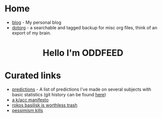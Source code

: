 # Home
- [blog](https://oddfeed.github.io/blog/) - My personal blog
- [dotorg](https://oddfeed.github.io/dotorg/) - a searchable and tagged backup for misc org files, think of an export of my brain.

<h1 align="center">Hello I'm ODDFEED</h1>


# Curated links
- [predictions](https://oddfeed.github.io/dotorg/#9aa6816e-42a1-47d0-9755-b0a6cc9e9519) - A list of predictions I've made on several subjects with basic statistics (git history can be found [here](https://github.com/oddfeed/dotorg/commits/main/20241102-predictions.org))
- [a k/acc manifesto](https://oddfeed.github.io/blog/2024/03/15/k-acc-manifesto.html)
- [rokos basilisk is worthless trash](https://oddfeed.github.io/blog/2024/08/16/rokos-basilisk-is-worthless-trash.html)
- [pessimism kills](https://oddfeed.github.io/blog/2024/03/29/pessimism-kills.html)
